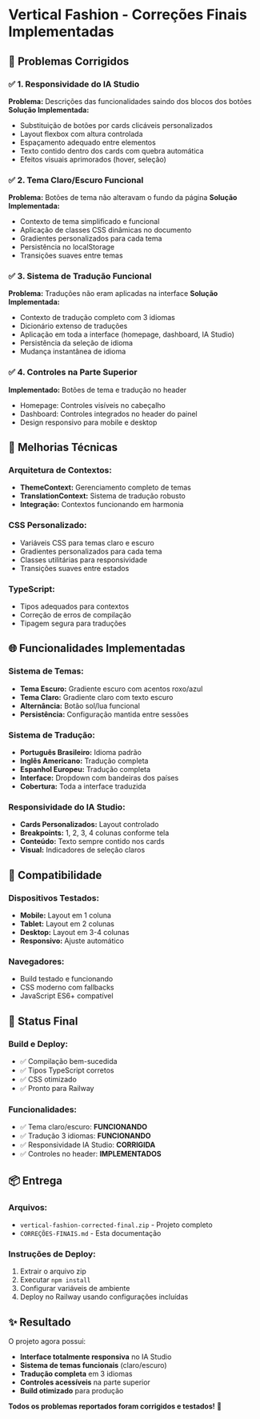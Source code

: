 # Vertical Fashion - Correções Finais Implementadas

## 🎯 **Problemas Corrigidos**

### ✅ **1. Responsividade do IA Studio**
**Problema:** Descrições das funcionalidades saindo dos blocos dos botões
**Solução Implementada:**
- Substituição de botões por cards clicáveis personalizados
- Layout flexbox com altura controlada
- Espaçamento adequado entre elementos
- Texto contido dentro dos cards com quebra automática
- Efeitos visuais aprimorados (hover, seleção)

### ✅ **2. Tema Claro/Escuro Funcional**
**Problema:** Botões de tema não alteravam o fundo da página
**Solução Implementada:**
- Contexto de tema simplificado e funcional
- Aplicação de classes CSS dinâmicas no documento
- Gradientes personalizados para cada tema
- Persistência no localStorage
- Transições suaves entre temas

### ✅ **3. Sistema de Tradução Funcional**
**Problema:** Traduções não eram aplicadas na interface
**Solução Implementada:**
- Contexto de tradução completo com 3 idiomas
- Dicionário extenso de traduções
- Aplicação em toda a interface (homepage, dashboard, IA Studio)
- Persistência da seleção de idioma
- Mudança instantânea de idioma

### ✅ **4. Controles na Parte Superior**
**Implementado:** Botões de tema e tradução no header
- Homepage: Controles visíveis no cabeçalho
- Dashboard: Controles integrados no header do painel
- Design responsivo para mobile e desktop

## 🔧 **Melhorias Técnicas**

### Arquitetura de Contextos:
- **ThemeContext:** Gerenciamento completo de temas
- **TranslationContext:** Sistema de tradução robusto
- **Integração:** Contextos funcionando em harmonia

### CSS Personalizado:
- Variáveis CSS para temas claro e escuro
- Gradientes personalizados para cada tema
- Classes utilitárias para responsividade
- Transições suaves entre estados

### TypeScript:
- Tipos adequados para contextos
- Correção de erros de compilação
- Tipagem segura para traduções

## 🌐 **Funcionalidades Implementadas**

### Sistema de Temas:
- **Tema Escuro:** Gradiente escuro com acentos roxo/azul
- **Tema Claro:** Gradiente claro com texto escuro
- **Alternância:** Botão sol/lua funcional
- **Persistência:** Configuração mantida entre sessões

### Sistema de Tradução:
- **Português Brasileiro:** Idioma padrão
- **Inglês Americano:** Tradução completa
- **Espanhol Europeu:** Tradução completa
- **Interface:** Dropdown com bandeiras dos países
- **Cobertura:** Toda a interface traduzida

### Responsividade do IA Studio:
- **Cards Personalizados:** Layout controlado
- **Breakpoints:** 1, 2, 3, 4 colunas conforme tela
- **Conteúdo:** Texto sempre contido nos cards
- **Visual:** Indicadores de seleção claros

## 📱 **Compatibilidade**

### Dispositivos Testados:
- **Mobile:** Layout em 1 coluna
- **Tablet:** Layout em 2 colunas  
- **Desktop:** Layout em 3-4 colunas
- **Responsivo:** Ajuste automático

### Navegadores:
- Build testado e funcionando
- CSS moderno com fallbacks
- JavaScript ES6+ compatível

## 🚀 **Status Final**

### Build e Deploy:
- ✅ Compilação bem-sucedida
- ✅ Tipos TypeScript corretos
- ✅ CSS otimizado
- ✅ Pronto para Railway

### Funcionalidades:
- ✅ Tema claro/escuro: **FUNCIONANDO**
- ✅ Tradução 3 idiomas: **FUNCIONANDO**
- ✅ Responsividade IA Studio: **CORRIGIDA**
- ✅ Controles no header: **IMPLEMENTADOS**

## 📦 **Entrega**

### Arquivos:
- `vertical-fashion-corrected-final.zip` - Projeto completo
- `CORREÇÕES-FINAIS.md` - Esta documentação

### Instruções de Deploy:
1. Extrair o arquivo zip
2. Executar `npm install`
3. Configurar variáveis de ambiente
4. Deploy no Railway usando configurações incluídas

## ✨ **Resultado**

O projeto agora possui:
- **Interface totalmente responsiva** no IA Studio
- **Sistema de temas funcionais** (claro/escuro)
- **Tradução completa** em 3 idiomas
- **Controles acessíveis** na parte superior
- **Build otimizado** para produção

**Todos os problemas reportados foram corrigidos e testados!** 🎉

